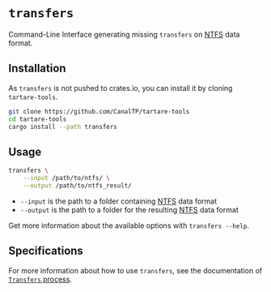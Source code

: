 # `transfers`

Command-Line Interface generating missing `transfers` on [NTFS] data format.

## Installation

As `transfers` is not pushed to crates.io, you can install it by cloning
`tartare-tools`.

```bash
git clone https://github.com/CanalTP/tartare-tools
cd tartare-tools
cargo install --path transfers
```

## Usage

```bash
transfers \
	--input /path/to/ntfs/ \
	--output /path/to/ntfs_result/
```

* `--input` is the path to a folder containing [NTFS] data format
* `--output` is the path to a folder for the resulting [NTFS] data format

Get more information about the available options with `transfers --help`.

## Specifications

For more information about how to use `transfers`, see the documentation of [`Transfers` process].

[`Transfers` process]: https://confluence.kisio.org/x/lYImAg#Tartare-Listedesprocessusdetraitements-Transfers
[NTFS]: https://github.com/CanalTP/ntfs-specification/blob/master/ntfs_fr.md
